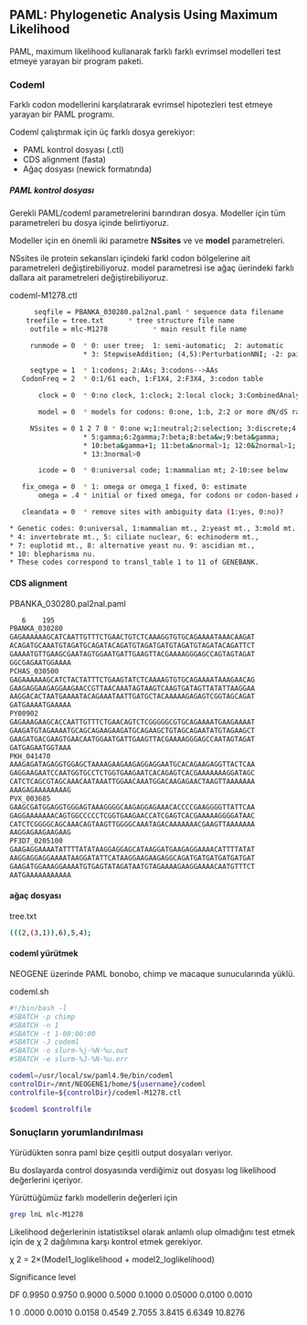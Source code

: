 ## PAML: Phylogenetic Analysis Using Maximum Likelihood
PAML, maximum likelihood kullanarak farklı farklı evrimsel modelleri test etmeye yarayan bir program paketi.

### Codeml
Farklı codon modellerini karşılatırarak evrimsel hipotezleri test etmeye yarayan bir PAML programı.

Codeml çalıştırmak için üç farklı dosya gerekiyor:


 * PAML kontrol dosyası (.ctl)
 * CDS alignment (fasta)
 * Ağaç dosyası (newick formatında)
 
 ##### PAML kontrol dosyası
 
 Gerekli PAML/codeml parametrelerini barındıran dosya. Modeller için tüm parametreleri bu dosya içinde belirtiyoruz.
 
 Modeller için en önemli iki parametre **NSsites** ve ve **model** parametreleri. 
 
 NSsites ile protein sekansları içindeki farkl codon bölgelerine ait parametreleri değiştirebiliyoruz.
 model parametresi ise ağaç üerindeki farklı dallara ait parametreleri değiştirebiliyoruz. 
 
 
 codeml-M1278.ctl
 ```bash
       seqfile = PBANKA_030280.pal2nal.paml * sequence data filename
     treefile = tree.txt      * tree structure file name
      outfile = mlc-M1278           * main result file name

      runmode = 0  * 0: user tree;  1: semi-automatic;  2: automatic
                   * 3: StepwiseAddition; (4,5):PerturbationNNI; -2: pairwise

      seqtype = 1  * 1:codons; 2:AAs; 3:codons-->AAs
    CodonFreq = 2  * 0:1/61 each, 1:F1X4, 2:F3X4, 3:codon table

        clock = 0  * 0:no clock, 1:clock; 2:local clock; 3:CombinedAnalysis

        model = 0  * models for codons: 0:one, 1:b, 2:2 or more dN/dS ratios for branches

      NSsites = 0 1 2 7 8 * 0:one w;1:neutral;2:selection; 3:discrete;4:freqs;
                   * 5:gamma;6:2gamma;7:beta;8:beta&w;9:beta&gamma;
                   * 10:beta&gamma+1; 11:beta&normal>1; 12:0&2normal>1;
                   * 13:3normal>0

        icode = 0  * 0:universal code; 1:mammalian mt; 2-10:see below

    fix_omega = 0  * 1: omega or omega_1 fixed, 0: estimate 
        omega = .4 * initial or fixed omega, for codons or codon-based AAs

    cleandata = 0  * remove sites with ambiguity data (1:yes, 0:no)?

* Genetic codes: 0:universal, 1:mammalian mt., 2:yeast mt., 3:mold mt.,
* 4: invertebrate mt., 5: ciliate nuclear, 6: echinoderm mt., 
* 7: euplotid mt., 8: alternative yeast nu. 9: ascidian mt., 
* 10: blepharisma nu.
* These codes correspond to transl_table 1 to 11 of GENEBANK.
 
 ```
 

#### CDS alignment

PBANKA_030280.pal2nal.paml
```bash
   6    195
PBANKA_030280
GAGAAAAAAGCATCAATTGTTTCTGAACTGTCTCAAAGGTGTGCAGAAAATAAACAAGAT
ACAGATGCAAATGTAGATGCAGATACAGATGTAGATGATGTAGATGTAGATACAGATTCT
GAAAATGTTGAAGCGAATAGTGGAATGATTGAAGTTACGAAAAGGGAGCCAGTAGTAGAT
GGCGAGAATGGAAAA
PCHAS_030500
GAGAAAAAAGCATCTACTATTTCTGAAGTATCTCAAAAGTGTGCAGAAAATAAAGAACAG
GAAGAGGAAGAGGAAGAACCGTTAACAAATAGTAAGTCAAGTGATAGTTATATTAAGGAA
AAGGACACTAATGAAAATACAGAAATAATTGATGCTACAAAAAGAGAGTCGGTAGCAGAT
GATGAAAATGAAAAA
PY00902
GAGAAAGAAGCACCAATTGTTTCTGAACAGTCTCGGGGGCGTGCAGAAAATGAAGAAAAT
GAAGATGTAGAAAATGCAGCAGAAGAAGATGCAGAAGCTGTAGCAGAATATGTAGAAGCT
GAAGATGACGAAGTGAACAATGGAATGATTGAAGTTACGAAAAGGGAGCCAATAGTAGAT
GATGAGAATGGTAAA
PKH_041470
AAAGAGATAGAGGTGGAGCTAAAAGAAGAAGAGGAGGAATGCACAGAAGAGGTTACTCAA
GAGGAAGAATCCAATGGTGCCTCTGGTGAAGAATCACAGAGTCACGAAAAAAAGGATAGC
CATCTCAGCGTAGCAAACAATAAATTGGAACAAATGGACAAGAGAACTAAGTTAAAAAAA
AAAGAGAAAAAAAAG
PVX_003685
GAAGCGATGGAGGTGGGAGTAAAGGGGCAAGAGGAGAAACACCCCGAAGGGGTTATTCAA
GAGGAAAAAAACAGTGGCCCCCTCGGTGAAGAACCATCGAGTCACGAAAAAGGGGATAAC
CATCTCGGGGCAGCAAACAGTAAGTTGGGGCAAATAGACAAAAAAACGAAGTTAAAAAAA
AAGGAGAAGAAGAAG
PF3D7_0205100
GAAGAGGAAAATATTTTATATAAGGAGGAGCATAAGGATGAAGAGGAAAACATTTTATAT
AAGGAGGAGGAAAATAAGGATATTCATAAGGAAGAAGAGGCAGATGATGATGATGATGAT
GAAGATGGAAAGGAAAATGTGAGTATAGATAATGTAGAAAAGAAGGAAAACAATGTTTCT
AATGAAAAAAAAAAA
```

#### ağaç dosyası


tree.txt
```bash
(((2,(3,1)),6),5,4);
```

#### codeml yürütmek
NEOGENE üzerinde PAML bonobo, chimp ve macaque sunucularında yüklü.

 codeml.sh
 ```bash
#!/bin/bash -l
#SBATCH -p chimp
#SBATCH -n 1
#SBATCH -t 1-00:00:00
#SBATCH -J codeml
#SBATCH -o slurm-%j-%N-%u.out
#SBATCH -e slurm-%J-%N-%u.err

codeml=/usr/local/sw/paml4.9e/bin/codeml
controlDir=/mnt/NEOGENE1/home/${username}/codeml
controlfile=${controlDir}/codeml-M1278.ctl

$codeml $controlfile
```

### Sonuçların yorumlandırılması

Yürüdükten sonra paml bize çeşitli output dosyaları veriyor. 

Bu doslayarda control dosyasında verdiğimiz out dosyası log likelihood değerlerini içeriyor. 

Yürüttüğümüz farklı modellerin değerleri için

```bash
grep lnL mlc-M1278
```

Likelihood değerlerinin istatistiksel olarak anlamlı olup olmadığını test etmek için de χ 2 dağılımına karşı kontrol etmek gerekiyor. 

χ 2 = 2×(Model1_loglikelihood + model2_loglikelihood)

Significance level

DF  0.9950 0.9750 0.9000 0.5000 0.1000 0.05000 0.0100 0.0010

1 0  .0000 0.0010 0.0158 0.4549 2.7055 3.8415  6.6349 10.8276
